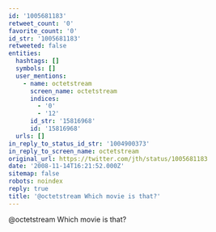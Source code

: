 ```yaml
---
id: '1005681183'
retweet_count: '0'
favorite_count: '0'
id_str: '1005681183'
retweeted: false
entities:
  hashtags: []
  symbols: []
  user_mentions:
    - name: octetstream
      screen_name: octetstream
      indices:
        - '0'
        - '12'
      id_str: '15816968'
      id: '15816968'
  urls: []
in_reply_to_status_id_str: '1004900373'
in_reply_to_screen_name: octetstream
original_url: https://twitter.com/jth/status/1005681183
date: '2008-11-14T16:21:52.000Z'
sitemap: false
robots: noindex
reply: true
title: '@octetstream Which movie is that?'
---
```


@octetstream Which movie is that?
